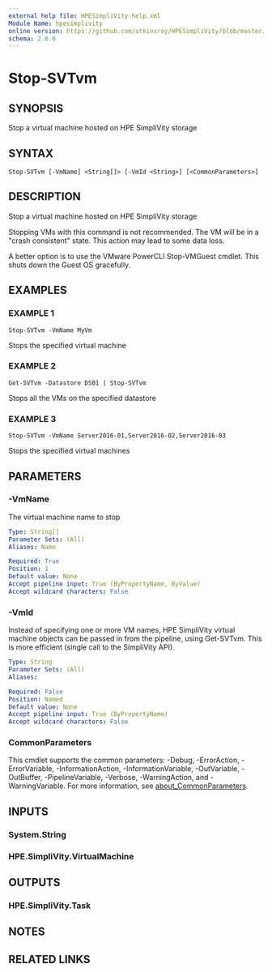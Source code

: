 ```yaml
---
external help file: HPESimpliVity-help.xml
Module Name: hpesimplivity
online version: https://github.com/atkinsroy/HPESimpliVity/blob/master/docs/Get-SVTdatastoreComputeNode.md
schema: 2.0.0
---
```


# Stop-SVTvm

## SYNOPSIS
Stop a virtual machine hosted on HPE SimpliVity storage

## SYNTAX

```
Stop-SVTvm [-VmName] <String[]> [-VmId <String>] [<CommonParameters>]
```

## DESCRIPTION
Stop a virtual machine hosted on HPE SimpliVity storage

Stopping VMs with this command is not recommended.
The VM will be in a "crash consistent" state.
This action may lead to some data loss.

A better option is to use the VMware PowerCLI Stop-VMGuest cmdlet.
This shuts down the Guest OS gracefully.

## EXAMPLES

### EXAMPLE 1
```
Stop-SVTvm -VmName MyVm
```

Stops the specified virtual machine

### EXAMPLE 2
```
Get-SVTvm -Datastore DS01 | Stop-SVTvm
```

Stops all the VMs on the specified datastore

### EXAMPLE 3
```
Stop-SVTvm -VmName Server2016-01,Server2016-02,Server2016-03
```

Stops the specified virtual machines

## PARAMETERS

### -VmName
The virtual machine name to stop

```yaml
Type: String[]
Parameter Sets: (All)
Aliases: Name

Required: True
Position: 1
Default value: None
Accept pipeline input: True (ByPropertyName, ByValue)
Accept wildcard characters: False
```

### -VmId
Instead of specifying one or more VM names, HPE SimpliVity virtual machine objects can be passed in from 
the pipeline, using Get-SVTvm.
This is more efficient (single call to the SimpliVity API).

```yaml
Type: String
Parameter Sets: (All)
Aliases:

Required: False
Position: Named
Default value: None
Accept pipeline input: True (ByPropertyName)
Accept wildcard characters: False
```

### CommonParameters
This cmdlet supports the common parameters: -Debug, -ErrorAction, -ErrorVariable, -InformationAction, -InformationVariable, -OutVariable, -OutBuffer, -PipelineVariable, -Verbose, -WarningAction, and -WarningVariable. For more information, see [about_CommonParameters](http://go.microsoft.com/fwlink/?LinkID=113216).

## INPUTS

### System.String
### HPE.SimpliVity.VirtualMachine
## OUTPUTS

### HPE.SimpliVity.Task
## NOTES

## RELATED LINKS
